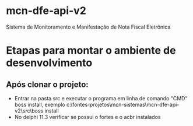 # mcn-dfe-api-v2
Sistema de Monitoramento e Manifestação de Nota Fiscal Eletrônica

# Etapas para montar o ambiente de desenvolvimento
## Após clonar o projeto:
- Entrar na pasta src e executar o programa em linha de comando "CMD" boss install, exemplo c:\fontes-projetos\mcn-sistemas\mcn-dfe-api-v2\src\boss install
- No delphi 11.3 verificar se possui o fortes e o acbr instalados
 
